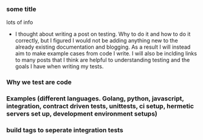 ### some title
lots of info
- I thought about writing a post on testing. Why to do it and how to do it correctly, but I figured I would not be adding anything new to the already existing documentation and blogging. As a result I will instead aim to make example cases from code I write. I will also be inclding links to many posts that I think are helpful to understanding testing and the goals I have when writing my tests.

### Why we test are code
### Examples (different languages. Golang, python, javascript, integration, contract driven tests, unittests, ci setup, hermetic servers set up, development environment setups)
### build tags to seperate integration tests